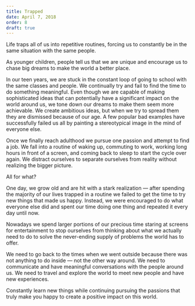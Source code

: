 ```yaml
---
title: Trapped
date: April 7, 2018
order: 8
draft: true
---
```


Life traps all of us into repetitive routines, forcing us to constantly be in the same situation with the same people.

As younger children, people tell us that we are unique and encourage us to chase big dreams to make the world a better place.

In our teen years, we are stuck in the constant loop of going to school with the same classes and people. We continually try and fail to find the time to do something meaningful. Even though we are capable of making sophisticated ideas that can potentially have a significant impact on the world around us, we tone down our dreams to make them seem more achievable. We create ambitious ideas, but when we try to spread them they are dismissed because of our age. A few popular bad examples have successfully failed us all by painting a stereotypical image in the mind of everyone else.

Once we finally reach adulthood we pursue one passion and attempt to find a job. We fall into a routine of waking up, commuting to work, working long hours in front of a screen, and coming back to sleep to start the cycle over again. We distract ourselves to separate ourselves from reality without realizing the bigger picture.

All for what?

One day, we grow old and are hit with a stark realization — after spending the majority of our lives trapped in a routine we failed to get the time to try new things that made us happy. Instead, we were encouraged to do what everyone else did and spent our time doing one thing and repeated it every day until now.

Nowadays we spend larger portions of our precious time staring at screens for entertainment to stop ourselves from thinking about what we actually need to do to solve the never-ending supply of problems the world has to offer.

We need to go back to the times when we went outside because there was not anything to do inside — not the other way around. We need to communicate and have meaningful conversations with the people around us. We need to travel and explore the world to meet new people and have new experiences.

Constantly learn new things while continuing pursuing the passions that truly make you happy to create a positive impact on this world.
